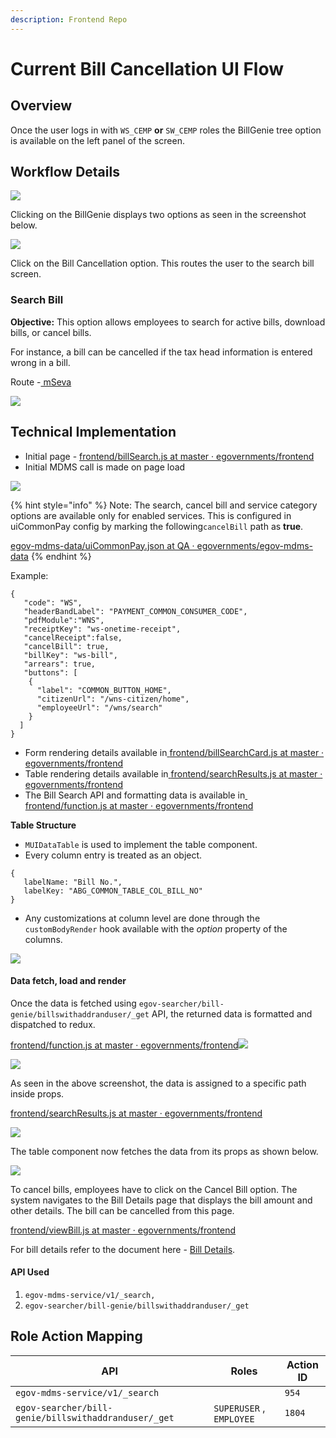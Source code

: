 ```yaml
---
description: Frontend Repo
---
```


# Current Bill Cancellation UI Flow

## Overview

Once the user logs in with `WS_CEMP` **or** `SW_CEMP` roles the BillGenie tree option is available on the left panel of the screen.

## Workflow Details

![](<../../../../../.gitbook/assets/image (157) (1).png>)

Clicking on the BillGenie displays two options as seen in the screenshot below.

![](<../../../../../.gitbook/assets/image (136).png>)

Click on the Bill Cancellation option. This routes the user to the search bill screen.

### **Search Bill**

**Objective:** This option allows employees to search for active bills, download bills, or cancel bills.

For instance, a bill can be cancelled if the tax head information is entered wrong in a bill.&#x20;

Route -[ mSeva](https://qa.digit.org/employee/bills/billSearch)

![](<../../../../../.gitbook/assets/image (221).png>)

## Technical Implementation

* Initial page - [<img src="https://github.com/fluidicon.png" alt="" data-size="line">frontend/billSearch.js at master · egovernments/frontend](https://github.com/egovernments/frontend/blob/master/web/rainmaker/dev-packages/egov-abg-dev/src/ui-config/screens/specs/bills/billSearch.js)
* Initial MDMS call is made on page load

![](<../../../../../.gitbook/assets/image (230) (1).png>)

{% hint style="info" %}
Note: The search, cancel bill and service category options are available only for enabled services. This is configured in uiCommonPay config by marking the following`cancelBill` path as **true**.

[<img src="https://github.com/fluidicon.png" alt="" data-size="line">egov-mdms-data/uiCommonPay.json at QA · egovernments/egov-mdms-data](https://github.com/egovernments/egov-mdms-data/blob/QA/data/pb/common-masters/uiCommonPay.json)
{% endhint %}

Example:

```
{
   "code": "WS",
   "headerBandLabel": "PAYMENT_COMMON_CONSUMER_CODE",
   "pdfModule":"WNS",
   "receiptKey": "ws-onetime-receipt",
   "cancelReceipt":false,
   "cancelBill": true,
   "billKey": "ws-bill",
   "arrears": true,
   "buttons": [
    {
      "label": "COMMON_BUTTON_HOME",
      "citizenUrl": "/wns-citizen/home",
      "employeeUrl": "/wns/search"
    }
  ]
}
```

* Form rendering details available in[ <img src="https://github.com/fluidicon.png" alt="" data-size="line">frontend/billSearchCard.js at master · egovernments/frontend](https://github.com/egovernments/frontend/blob/master/web/rainmaker/dev-packages/egov-abg-dev/src/ui-config/screens/specs/bills/billSearchResources/billSearchCard.js)
* Table rendering details available in[ <img src="https://github.com/fluidicon.png" alt="" data-size="line">frontend/searchResults.js at master · egovernments/frontend](https://github.com/egovernments/frontend/blob/master/web/rainmaker/dev-packages/egov-abg-dev/src/ui-config/screens/specs/bills/billSearchResources/searchResults.js)
* The Bill Search API and formatting data is available in[ <img src="https://github.com/fluidicon.png" alt="" data-size="line">frontend/function.js at master · egovernments/frontend](https://github.com/egovernments/frontend/blob/master/web/rainmaker/dev-packages/egov-abg-dev/src/ui-config/screens/specs/bills/billSearchResources/function.js)

**Table Structure**

* `MUIDataTable` is used to implement the table component.
* Every column entry is treated as an object.

```
{
   labelName: "Bill No.",
   labelKey: "ABG_COMMON_TABLE_COL_BILL_NO"
}
```

* Any customizations at column level are done through the `customBodyRender` hook available with the _option_ property of the columns.

![](<../../../../../.gitbook/assets/image (121) (1).png>)

#### Data fetch, load and render <a href="#data-fetch-load-and-render" id="data-fetch-load-and-render"></a>

Once the data is fetched using `egov-searcher/bill-genie/billswithaddranduser/_get` API, the returned data is formatted and dispatched to redux.

[<img src="https://github.com/fluidicon.png" alt="" data-size="line">frontend/function.js at master · egovernments/frontend](https://github.com/egovernments/frontend/blob/master/web/rainmaker/dev-packages/egov-abg-dev/src/ui-config/screens/specs/bills/billSearchResources/function.js)![](blob:https://digit-discuss.atlassian.net/d7d401f7-90dc-4940-8293-37c3c8fd2a08#media-blob-url=true\&id=379cbc6b-f53c-43ed-8a5b-e3922078b84d\&collection=contentId-1847263265\&contextId=1847263265\&mimeType=image%2Fpng\&name=image-20210727-103850.png\&size=111637\&width=947\&height=491)

![](<../../../../../.gitbook/assets/image (204) (1).png>)

As seen in the above screenshot, the data is assigned to a specific path inside props.

[<img src="https://github.com/fluidicon.png" alt="" data-size="line">frontend/searchResults.js at master · egovernments/frontend](https://github.com/egovernments/frontend/blob/master/web/rainmaker/dev-packages/egov-abg-dev/src/ui-config/screens/specs/bills/billSearchResources/searchResults.js)

![](<../../../../../.gitbook/assets/image (181) (1).png>)

The table component now fetches the data from its props as shown below.

![](<../../../../../.gitbook/assets/image (264).png>)

To cancel bills, employees have to click on the Cancel Bill option. The system navigates to the Bill Details page that displays the bill amount and other details. The bill can be cancelled from this page.[ ](https://github.com/egovernments/frontend/blob/master/web/rainmaker/dev-packages/egov-abg-dev/src/ui-config/screens/specs/bills/viewBill.js)

[<img src="https://github.com/fluidicon.png" alt="" data-size="line">frontend/viewBill.js at master · egovernments/frontend](https://github.com/egovernments/frontend/blob/master/web/rainmaker/dev-packages/egov-abg-dev/src/ui-config/screens/specs/bills/viewBill.js)

For bill details refer to the document here - [Bill Details](bill-details-ui-flow.md).

#### **API Used**

1. `egov-mdms-service/v1/_search,`
2. `egov-searcher/bill-genie/billswithaddranduser/_get`

## **Role Action Mapping**

| API                                                  | Roles                    | Action ID |
| ---------------------------------------------------- | ------------------------ | --------- |
| `egov-mdms-service/v1/_search`                       |                          | `954`     |
| `egov-searcher/bill-genie/billswithaddranduser/_get` | `SUPERUSER` , `EMPLOYEE` | `1804`    |
